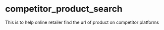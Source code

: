 # competitor_product_search
This is to help online retailer find the url of product on competitor  platforms
